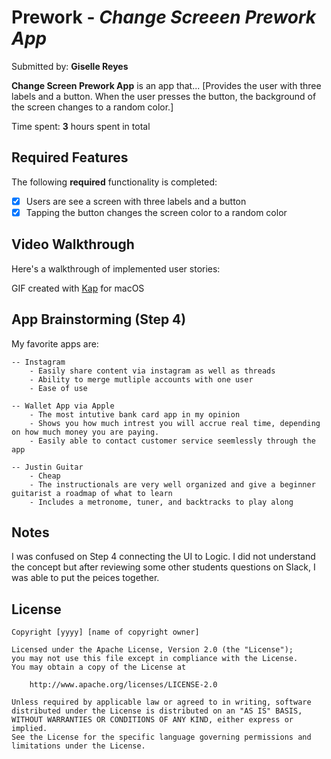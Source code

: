 # Prework - *Change Screeen Prework App*

Submitted by: **Giselle Reyes**

**Change Screen Prework App** is an app that... [Provides the user with three labels and a button. When the user presses the button, the background of the screen changes to a random color.] 

Time spent: **3** hours spent in total

## Required Features

The following **required** functionality is completed:

- [x] Users are see a screen with three labels and a button
- [x] Tapping the button changes the screen color to a random color
 
## Video Walkthrough

Here's a walkthrough of implemented user stories:
<img src='![](https://i.imgur.com/M11QAVt.gif)' title='Video Walkthrough' width='2' alt='Video Walkthrough' />

GIF created with 
[Kap](https://getkap.co/) for macOS

## App Brainstorming (Step 4)

My favorite apps are:

    -- Instagram
        - Easily share content via instagram as well as threads
        - Ability to merge mutliple accounts with one user
        - Ease of use
        
    -- Wallet App via Apple
        - The most intutive bank card app in my opinion
        - Shows you how much intrest you will accrue real time, depending on how much money you are paying.
        - Easily able to contact customer service seemlessly through the app
        
    -- Justin Guitar
        - Cheap
        - The instructionals are very well organized and give a beginner guitarist a roadmap of what to learn
        - Includes a metronome, tuner, and backtracks to play along
        
## Notes

I was confused on Step 4 connecting the UI to Logic. I did not understand the concept but after reviewing some other students questions on Slack, I was able to put the peices together.

## License

    Copyright [yyyy] [name of copyright owner]

    Licensed under the Apache License, Version 2.0 (the "License");
    you may not use this file except in compliance with the License.
    You may obtain a copy of the License at

        http://www.apache.org/licenses/LICENSE-2.0

    Unless required by applicable law or agreed to in writing, software
    distributed under the License is distributed on an "AS IS" BASIS,
    WITHOUT WARRANTIES OR CONDITIONS OF ANY KIND, either express or implied.
    See the License for the specific language governing permissions and
    limitations under the License.
